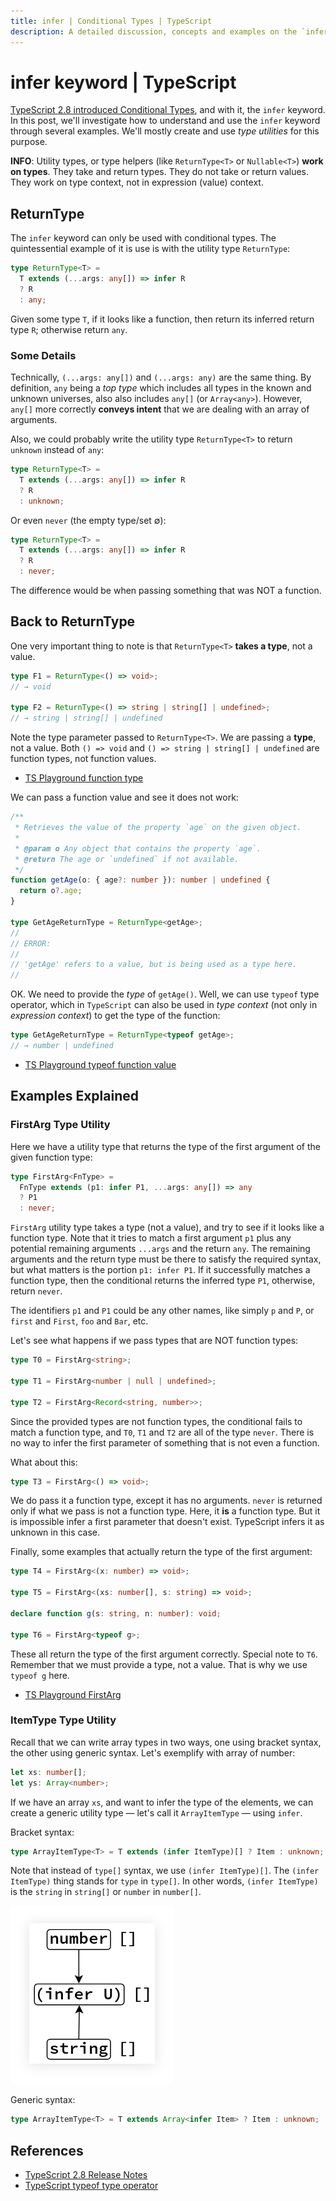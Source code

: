 ```yaml
---
title: infer | Conditional Types | TypeScript
description: A detailed discussion, concepts and examples on the `infer' keyword with conditional types.
---
```


# infer keyword | TypeScript

[TypeScript 2.8 introduced Conditional Types](https://www.typescriptlang.org/docs/handbook/release-notes/typescript-2-8.html), and with it, the `infer` keyword. In this post, we'll investigate how to understand and use the `infer` keyword through several examples. We'll mostly create and use *type utilities* for this purpose.

**INFO**: Utility types, or type helpers (like `ReturnType<T>` or `Nullable<T>`) **work on types**. They take and return types. They do not take or return values. They work on type context, not in expression (value) context.

## ReturnType

The `infer` keyword can only be used with conditional types. The quintessential example of it  is use is with the utility type `ReturnType`:

```typescript
type ReturnType<T> =
  T extends (...args: any[]) => infer R
  ? R
  : any;
```

Given some type `T`, if it looks like a function, then return its inferred return type `R`; otherwise return `any`.

### Some Details

Technically, `(...args: any[])` and `(...args: any)` are the same thing. By definition, `any` being a *top type* which includes all types in the known and unknown universes, also also includes `any[]` (or `Array<any>`). However, `any[]` more correctly **conveys intent** that we are dealing with an array of arguments.

Also, we could probably write the utility type `ReturnType<T>` to return `unknown` instead of `any`:

```typescript
type ReturnType<T> =
  T extends (...args: any[]) => infer R
  ? R
  : unknown;
```

Or even `never` (the empty type/set ∅):

```typescript
type ReturnType<T> =
  T extends (...args: any[]) => infer R
  ? R
  : never;
```

The difference would be when passing something that was NOT a function.

## Back to ReturnType

One very important thing to note is that `ReturnType<T>` **takes a type**, not a value.

```typescript
type F1 = ReturnType<() => void>;
// → void

type F2 = ReturnType<() => string | string[] | undefined>;
// → string | string[] | undefined
```

Note the type parameter passed to `ReturnType<T>`. We are passing a **type**, not a value. Both `() => void` and `() => string | string[] | undefined` are function types, not function values.

- [TS Playground function type](https://www.typescriptlang.org/play?#code/PTBQIAkIgIIQQVwC4AsD2AnAXBAYgU3QDsBDQgE1QgCFiBnW1cYaCZRRAB1sxADMCS5VACM6DAHRk8AN2ABjVIUTE5iMJBhtO3PgNIVR9VOIDmAS0QAbYsPFnUwKdLQB3RA6YstXHsBf-JGVd3QNkmUFBEAE8OPAgAJTxEAB4AFQA+CABeUAgIVIg8AA9EPHJaCAAKcRridBNuCFIogG0AXQBKbMyzQn50BNyIAH5BvOx4QgBrQlQXQgBuCOjY3ABGbISk5MqurMzpVDMydKXIPIA9YeWYuJwAJk3ElN3uiFpEdF6TCAAfd8+33afwgkykvF6eBOZ2Yl2uQA)

We can pass a function value and see it does not work:

```typescript
/**
 * Retrieves the value of the property `age` on the given object.
 *
 * @param o Any object that contains the property `age`.
 * @return The age or `undefined` if not available.
 */
function getAge(o: { age?: number }): number | undefined {
  return o?.age;
}

type GetAgeReturnType = ReturnType<getAge>;
//
// ERROR:
//
// 'getAge' refers to a value, but is being used as a type here.
//
```

OK. We need to provide the *type* of  `getAge()`. Well, we can use `typeof` type operator, which in `TypeScript` can also be used in *type context* (not only in *expression context*) to get the type of the function:

```typescript
type GetAgeReturnType = ReturnType<typeof getAge>;
// → number | undefined
```

- [TS Playground typeof function value](https://www.typescriptlang.org/play?#code/PTBQIAkIgIIQQVwC4AsD2AnAXBAYgU3QDsBDQgE1QgCFiBnW1cYaCZRRAB1sxADMCS5VACM6DAHRk8AN2ABjVIUTE5iMJBhtO3PgNIVR9VOIDmAS0QAbYsPFnUwKdLQB3RA6YstXHsBf-JGVd3QNkmUFBEAE8OPAgAJTxEAB4AFQA+CABeUAgIVIg8AA9EPHJaCAAKcRridBNuCFIogG0AXQBKbMyzQn50BNyIAH5BvOx4QgBrQlQXQgBuCOAAKhXclYSk9DMZPAqUOOliS3g41F4IQ4gOdFRY9GiIAANiEzxniEUr5DjzaTKX2EACs8KpxBsIJCAAIcOrEAC2XzghCiQNBqh+xEQEAUSmIvQOvxudweT1e72eEIgm2h6CS8CI+WJb3OA2ekykvF6eDInzMl1mOOIxzM1mEljw1JWYF4k1U9kIEHeiFg70qqGwAG8mu9hthCPAEcICBAAL4dA1Gk0DAA+EE5eG5hF5EC1Q3piEZStQw3ErKWZoi0ViEAA4kk1XhEl6iKkYnEslsUiG8BdlZH3uklpA8gA9YagIA)

## Examples Explained

### FirstArg Type Utility

Here we have a utility type that returns the type of the first argument of the given function type:

```typescript
type FirstArg<FnType> =
  FnType extends (p1: infer P1, ...args: any[]) => any
  ? P1
  : never;
```

`FirstArg` utility type takes a type (not a value), and try to see if it looks like a function type. Note that it tries to match a first argument `p1` plus any potential remaining arguments `...args` and the return `any`. The remaining arguments and the return type must be there to satisfy the required syntax, but what matters is the portion `p1: infer P1`. If it successfully matches a function type, then the conditional returns the inferred type `P1`, otherwise, return `never`.

The identifiers `p1` and `P1` could be any other names, like simply `p` and `P`, or `first` and `First`, `foo` and `Bar`, etc.

Let's see what happens if we pass types that are NOT function types:

```typescript
type T0 = FirstArg<string>;

type T1 = FirstArg<number | null | undefined>;

type T2 = FirstArg<Record<string, number>>;
```

Since the provided types are not function types, the conditional fails to match a function type, and `T0`, `T1` and `T2` are all of the type `never`. There is no way to infer the first parameter of something that is not even a function.

What about this:

```typescript
type T3 = FirstArg<() => void>;
```

We do pass it a function type, except it has no arguments. `never` is returned only if what we pass is not a function type. Here, it **is** a function type. But it is impossible infer a first parameter that doesn't exist. TypeScript infers it as unknown in this case.

Finally, some examples that actually return the type of the first argument:

```typescript
type T4 = FirstArg<(x: number) => void>;

type T5 = FirstArg<(xs: number[], s: string) => void>;

declare function g(s: string, n: number): void;

type T6 = FirstArg<typeof g>;
```

These all return the type of the first argument correctly. Special note to `T6`. Remember that we must provide a type, not a value. That is why we use `typeof g` here.

- [TS Playground FirstArg](https://www.typescriptlang.org/play?#code/PTBQIAkIgIIQQVwC4AsD2AnAXBAYgU3QDsBDQgE1QgCFiBnW1cYaCZRRAB1sxADMCS5VACM6DAHRk8AN2ABjVIUTE5iMJBhtO3PgNIVR9VOIDmAS0QAbYsPFnUwKdLQB3RA6YstXHsBf-JGVd3QNkmUFBEAE8OPFwzdFpEWHQTAB4cQgAVGLwAPggAXlAIXGzciDwAD0Q8cloIAAoOAEZsM0J+dAgABRaAGghxYeJU7ghSKIBtAF0ASiKCyZKIAH5elpXsQhkCAG4I6NiILIAGIvjE5NS0pPQOkzyDyIqsloucBKSU9MJ4AFthAQIAAfCB-SyWUEQeDkPC8Dp4MhPQ6vABMHy+13SACU8Ap0GRboh7oQTIM-oCCHkUajjlkAMyYq4-NKNBaFArSVBmZHPI5xLIAFmZ3xujSq2wBQPQHK5PL5dMFAFZRdi2VVxpSZbNBuM7g85RBubzaVI5NZ0HFeLDVPZCBATI19SSHhSpVTZdgTWR+a8AGxq1kC1C8R0ooA)

### ItemType Type Utility

Recall that we can write array types in two ways, one using bracket syntax, the other using generic syntax. Let's exemplify with array of number:

```typescript
let xs: number[];
let ys: Array<number>;
```

If we have an array `xs`, and want to infer the type of the elements, we can create a generic utility type — let's call it `ArrayItemType` — using `infer`.

Bracket syntax:

```typescript
type ArrayItemType<T> = T extends (infer ItemType)[] ? Item : unknown;
```

Note that instead of  `type[]` syntax, we use `(infer ItemType)[]`. The `(infer ItemType)` thing stands for `type` in `type[]`. In other words, `(infer ItemType)` is the `string` in  `string[]` or `number` in `number[]`.

![TypeScript infer keyword diagram](infer.assets/infer-array-item-type.png)

Generic syntax:

```typescript
type ArrayItemType<T> = T extends Array<infer Item> ? Item : unknown;
```

## References

- [TypeScript 2.8 Release Notes](https://www.typescriptlang.org/docs/handbook/release-notes/typescript-2-8.html)
- [TypeScript typeof type operator](https://www.typescriptlang.org/docs/handbook/2/typeof-types.html)

